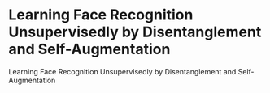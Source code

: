 # Learning Face Recognition Unsupervisedly by Disentanglement and Self-Augmentation
Learning Face Recognition Unsupervisedly by Disentanglement and Self-Augmentation
